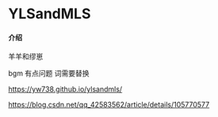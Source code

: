 # YLSandMLS

#### 介绍
羊羊和缪崽


bgm 有点问题
词需要替换

https://yw738.github.io/ylsandmls/

https://blog.csdn.net/qq_42583562/article/details/105770577